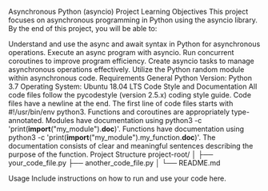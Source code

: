 Asynchronous Python (asyncio) Project
Learning Objectives
This project focuses on asynchronous programming in Python using the asyncio library. By the end of this project, you will be able to:

Understand and use the async and await syntax in Python for asynchronous operations.
Execute an async program with asyncio.
Run concurrent coroutines to improve program efficiency.
Create asyncio tasks to manage asynchronous operations effectively.
Utilize the Python random module within asynchronous code.
Requirements
General
Python Version: Python 3.7
Operating System: Ubuntu 18.04 LTS
Code Style and Documentation
All code files follow the pycodestyle (version 2.5.x) coding style guide.
Code files have a newline at the end.
The first line of code files starts with #!/usr/bin/env python3.
Functions and coroutines are appropriately type-annotated.
Modules have documentation using python3 -c 'print(__import__("my_module").__doc__)'.
Functions have documentation using python3 -c 'print(__import__("my_module").my_function.__doc__)'. The documentation consists of clear and meaningful sentences describing the purpose of the function.
Project Structure
project-root/ │ ├── your_code_file.py ├── another_code_file.py │ └── README.md

Usage
Include instructions on how to run and use your code here.